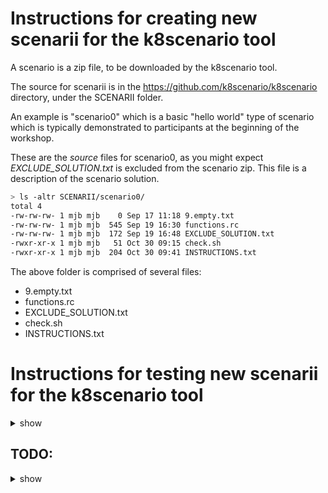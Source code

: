 
# Instructions for creating new scenarii for the k8scenario tool

A scenario is a zip file, to be downloaded by the k8scenario tool.

The source for scenarii is in the https://github.com/k8scenario/k8scenario directory, under the SCENARII folder.

An example is "scenario0" which is a basic "hello world" type of scenario which is typically demonstrated to participants at the beginning of the workshop.

These are the *source* files for scenario0, as you might expect *EXCLUDE_SOLUTION.txt* is excluded from the scenario zip.  This file is a description of the scenario solution.

```bash
> ls -altr SCENARII/scenario0/
total 4
-rw-rw-rw- 1 mjb mjb    0 Sep 17 11:18 9.empty.txt
-rw-rw-rw- 1 mjb mjb  545 Sep 19 16:30 functions.rc
-rw-rw-rw- 1 mjb mjb  172 Sep 19 16:48 EXCLUDE_SOLUTION.txt
-rwxr-xr-x 1 mjb mjb   51 Oct 30 09:15 check.sh
-rwxr-xr-x 1 mjb mjb  204 Oct 30 09:41 INSTRUCTIONS.txt
```

The above folder is comprised of several files:
- 9.empty.txt
- functions.rc
- EXCLUDE_SOLUTION.txt
- check.sh
- INSTRUCTIONS.txt
<!-- </p> -->

</details>



# Instructions for testing new scenarii for the k8scenario tool

<details><summary>show</summary>
<!-- <p> -->
TODO ...
<!-- </p> -->
</details>


## TODO:
<details><summary>show</summary>
<!-- <p> -->

- Create scenario YAML manifests (and optionally bash scripts) to
  - Check cluster functionality - OK with regards scenario
  - Install scenario
  - Check cluster functionality - broken
  - Uninstall scenario
  - Check cluster functionality - OK with regards scenario
<!-- </p> -->
</details>


<!-- <p> -->
<!-- </p> -->

